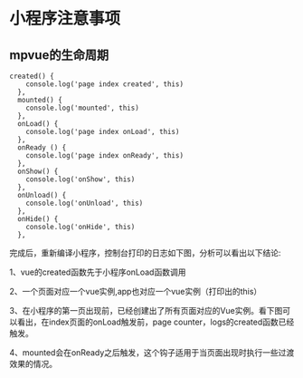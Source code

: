 # 小程序注意事项

## mpvue的生命周期

``` mpvue
created() {
    console.log('page index created', this)
  },
  mounted() {
    console.log('mounted', this)
  },
  onLoad() {
    console.log('page index onLoad', this)
  },
  onReady () {
    console.log('page index onReady', this)
  },
  onShow() {
    console.log('onShow', this)
  },
  onUnload() {
    console.log('onUnload', this)
  },
  onHide() {
    console.log('onHide', this)
  },
```

完成后，重新编译小程序，控制台打印的日志如下图，分析可以看出以下结论:

1、vue的created函数先于小程序onLoad函数调用

2、一个页面对应一个vue实例,app也对应一个vue实例（打印出的this）

3、在小程序的第一页出现前，已经创建出了所有页面对应的Vue实例。看下图可以看出，在index页面的onLoad触发前，page counter，logs的created函数已经触发。

4、mounted会在onReady之后触发，这个钩子适用于当页面出现时执行一些过渡效果的情况。